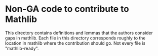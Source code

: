 # Non-GA code to contribute to Mathlib

This directory contains definitions and lemmas that the authors consider gaps in mathlib.
Each file in this directory corresponds roughly to the location in mathlib where the contribution should go.
Not every file is "mathlib-ready".

